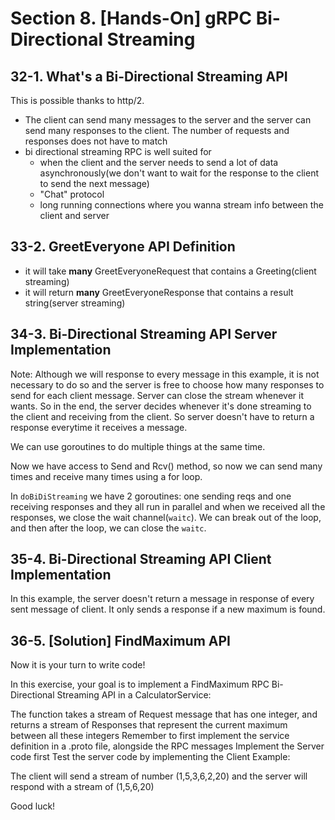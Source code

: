 # Section 8. [Hands-On] gRPC Bi-Directional Streaming

## 32-1. What's a Bi-Directional Streaming API
This is possible thanks to http/2.

- The client can send many messages to the server and the server can send many responses to the client. The number of requests and responses
does not have to match
- bi directional streaming RPC is well suited for
    - when the client and the server needs to send a lot of data asynchronously(we don't want to wait for the response to the client to send the
    next message)
    - "Chat" protocol
    - long running connections where you wanna stream info between the client and server

## 33-2. GreetEveryone API Definition
- it will take **many** GreetEveryoneRequest that contains a Greeting(client streaming)
- it will return **many** GreetEveryoneResponse that contains a result string(server streaming)

## 34-3. Bi-Directional Streaming API Server Implementation
Note: Although we will response to every message in this example, it is not necessary to do so and the server is free to choose how many
responses to send for each client message. Server can close the stream whenever it wants. So in the end, the server decides whenever it's done streaming to the
client and receiving from the client. So server doesn't have to return a response everytime it receives a message.

We can use goroutines to do multiple things at the same time.

Now we have access to Send and Rcv() method, so now we can send many times and receive many times using a for loop.

In `doBiDiStreaming` we have 2 goroutines: one sending reqs and one receiving responses and they all run in parallel and when we received all
the responses, we close the wait channel(`waitc`). We can break out of the loop, and then after the loop, we can close the `waitc`.

## 35-4. Bi-Directional Streaming API Client Implementation
In this example, the server doesn't return a message in response of every sent message of client. It only sends a response if a new maximum is found.

## 36-5. [Solution] FindMaximum API
Now it is your turn to write code!

In this exercise, your goal is to implement a FindMaximum RPC Bi-Directional Streaming API in a CalculatorService:

The function takes a stream of Request message that has one integer, and returns a stream of Responses that represent the current maximum between all these integers
Remember to first implement the service definition in a .proto file, alongside the RPC messages
Implement the Server code first
Test the server code by implementing the Client
Example:

The client will send a stream of number (1,5,3,6,2,20) and the server will respond with a stream of (1,5,6,20)

Good luck!